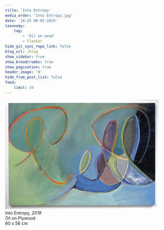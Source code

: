 ```yaml
---
title: 'Into Entropy'
media_order: 'Into Entropy.jpg'
date: '18:25 08-05-2019'
taxonomy:
    tag:
        - 'Oil on wood'
        - Flanker
hide_git_sync_repo_link: false
blog_url: /blog
show_sidebar: true
show_breadcrumbs: true
show_pagination: true
header_image: '0'
hide_from_post_list: false
feed:
    limit: 10
---
```


[![](Into%20Entropy.jpg)](/pintings/into-entropy)
Into Entropy, _2019_  
Oil on Plywood  
80 x 56 cm  

